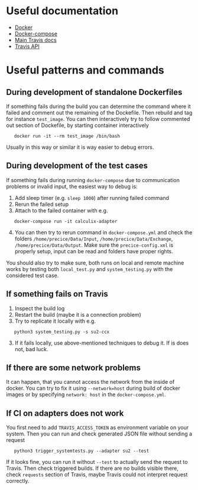 # Useful documentation

* [Docker](https://docs.docker.com/)
* [Docker-compose](https://docs.docker.com/compose/)
* [Main Travis docs](https://docs.travis-ci.com/)
* [Travis API](https://developer.travis-ci.com/)


# Useful patterns and commands
##  During development of standalone Dockerfiles

If something fails during the build you can determine the command where it failed and comment out the remaining of the Dockefile. Then rebuild and tag for instance
`test_image`. You can then interactively try to follow commented out section of Dockefile, by starting container interactively
```
   docker run -it --rm test_image /bin/bash
```
Usually in this way or similar it is way easier to debug errors.

## During development of the test cases

If something fails during running `docker-compose` due to communication problems or invalid input, the easiest way to debug is:

1. Add sleep timer (e.g. `sleep 1000`) after running failed command
2. Rerun the failed setup
3. Attach to the failed container with e.g.
```
   docker-compose run -it calculix-adapter
```
4. You can then try to rerun command in `docker-compose.yml` and check the folders `/home/precice/Data/Input`, `/home/precice/Data/Exchange`, 
`/home/precice/Data/Output`. Make sure the `precice-config.xml` is properly setup, input can be read and folders have proper rights.

You should also try to make sure, both runs on local and remote machine works by testing both `local_test.py` and `system_testing.py` with the considered test case.

## If something fails on Travis

1. Inspect the build log
2. Restart the build (maybe it is a connection problem)
3. Try to replicate it locally with e.g.
```
   python3 system_testing.py -s su2-ccx
``` 
3. If it fails locally, use above-mentioned techniques to debug it. If is does not, bad luck. 

## If there are some network problems

It can happen, that you cannot access the network from the inside of docker. You can try to fix it using `--network=host` during build of docker images 
or by specifying `network: host` in the `docker-compose.yml`.


## If CI on adapters does not work

You first need to add `TRAVIS_ACCESS_TOKEN` as environment variable on your system.
Then you can  run and check generated JSON file without sending a request
```
   python3 trigger_systemtests.py --adapter su2 --test
``` 
If it looks fine, you can run it without `--test` to actually send the request to Travis. Then check triggered builds.
If there are no builds visible there, check `requests` section of Travis, maybe Travis could not interpret request correctly.
